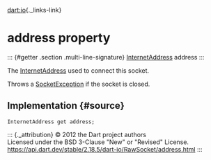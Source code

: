 [dart:io](../../dart-io/dart-io-library){._links-link}

address property
================

::: {#getter .section .multi-line-signature}
[InternetAddress](../internetaddress-class) address
:::

The [InternetAddress](../internetaddress-class) used to connect this
socket.

Throws a [SocketException](../socketexception-class) if the socket is
closed.

Implementation {#source}
--------------

``` {.language-dart data-language="dart"}
InternetAddress get address;
```

::: {._attribution}
© 2012 the Dart project authors\
Licensed under the BSD 3-Clause \"New\" or \"Revised\" License.\
<https://api.dart.dev/stable/2.18.5/dart-io/RawSocket/address.html>
:::
